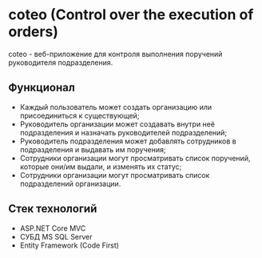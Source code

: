 # coteo (Control over the execution of orders)
coteo - веб-приложение для контроля выполнения поручений руководителя подразделения.
## Функционал
- Каждый пользователь может создать организацию или присоединиться к существующей;
- Руководитель организации может создавать внутри неё подразделения и назначать руководителей подразделений;
- Руководитель подразделения может добавлять сотрудников в подразделения и выдавать им поручения;
- Сотрудники организации могут просматривать список поручений, которые они/им выдали, и изменять их статус;
- Сотрудники организации могут просматривать список подразделений организации.
## Стек технологий
- ASP.NET Core MVC
- СУБД MS SQL Server
- Entity Framework (Code First)
